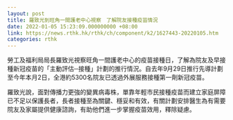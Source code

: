 ```yaml
---
layout: post
title: 羅致光到旺角一間護老中心視察　了解院友接種疫苗情況
date: 2022-01-05 15:23:09.000000000 +08:00
link: https://news.rthk.hk/rthk/ch/component/k2/1627443-20220105.htm
categories: rthk
---
```


勞工及福利局局長羅致光視察旺角一間護老中心的疫苗接種日，了解為院友及早接種新冠疫苗的「主動評估─接種」計劃的推行情況。自去年9月29日推行先導計劃至今年本月2日，全港約5300名院友已透過外展服務接種第一劑新冠疫苗。

羅致光說，面對傳播力更強的變異病毒株，單靠年輕市民接種疫苗而建立家庭屏障已不足以保護長者，長者接種至為關鍵、穩妥和有效，有關計劃安排醫生為有需要院友及家屬提供健康諮詢，有助他們進一步掌握疫苗效用，釋除疑慮。
